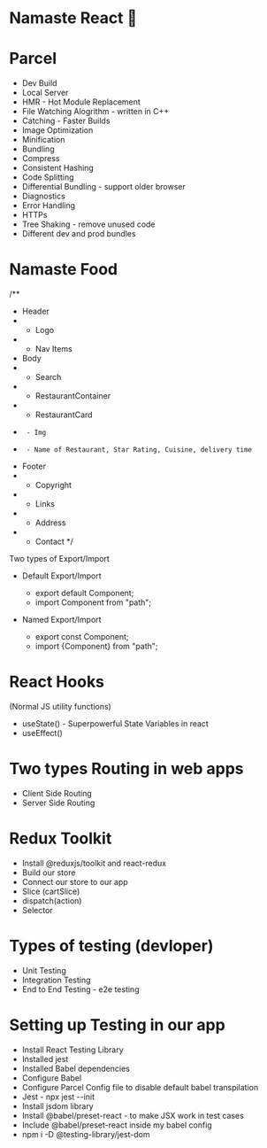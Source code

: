 # Namaste React 🚀

# Parcel

- Dev Build
- Local Server
- HMR - Hot Module Replacement
- File Watching Alogrithm - written in C++
- Catching - Faster Builds
- Image Optimization
- Minification
- Bundling
- Compress
- Consistent Hashing
- Code Splitting
- Differential Bundling - support older browser
- Diagnostics
- Error Handling
- HTTPs
- Tree Shaking - remove unused code
- Different dev and prod bundles

# Namaste Food

/\*\*

- Header
- - Logo
- - Nav Items
- Body
- - Search
- - RestaurantContainer
- - RestaurantCard
-      - Img
-      - Name of Restaurant, Star Rating, Cuisine, delivery time
- Footer
- - Copyright
- - Links
- - Address
- - Contact
    \*/

Two types of Export/Import

- Default Export/Import

  - export default Component;
  - import Component from "path";

- Named Export/Import

  - export const Component;
  - import {Component} from "path";

# React Hooks

(Normal JS utility functions)

- useState() - Superpowerful State Variables in react
- useEffect()

# Two types Routing in web apps

- Client Side Routing
- Server Side Routing

# Redux Toolkit

- Install @reduxjs/toolkit and react-redux
- Build our store
- Connect our store to our app
- Slice (cartSlice)
- dispatch(action)
- Selector

# Types of testing (devloper)

- Unit Testing
- Integration Testing
- End to End Testing - e2e testing

# Setting up Testing in our app

- Install React Testing Library
- Installed jest
- Installed Babel dependencies
- Configure Babel
- Configure Parcel Config file to disable default babel transpilation
- Jest - npx jest --init
- Install jsdom library
- Install @babel/preset-react - to make JSX work in test cases
- Include @babel/preset-react inside my babel config
- npm i -D @testing-library/jest-dom
